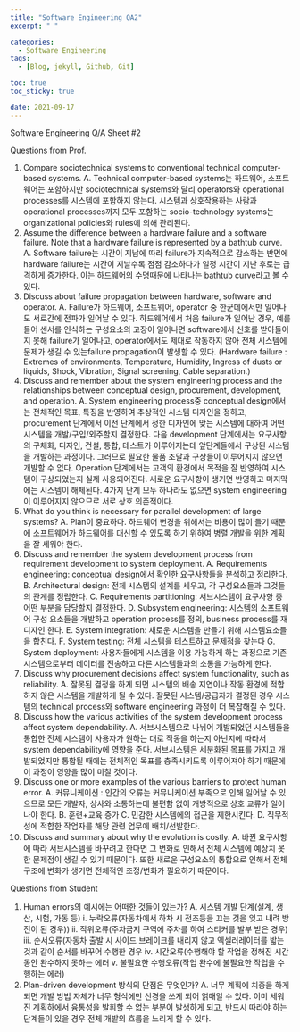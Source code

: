 ```yaml
---
title: "Software Engineering QA2"
excerpt: " "

categories:
  - Software Engineering
tags:
  - [Blog, jekyll, Github, Git]

toc: true
toc_sticky: true

date: 2021-09-17
---
```


Software Engineering Q/A Sheet #2

Questions from Prof.

1. Compare sociotechnical systems to conventional technical computer-based systems.
   A. Technical computer-based systems는 하드웨어, 소프트웨어는 포함하지만 sociotechnical systems와 달리 operators와 operational processes를 시스템에 포함하지 않는다. 시스템과 상호작용하는 사람과 operational processes까지 모두 포함하는 socio-technology systems는 organizational policies와 rules에 의해 관리된다.
2. Assume the difference between a hardware failure and a software failure. Note that a hardware failure is represented by a bathtub curve.
   A. Software failure는 시간이 지남에 따라 failure가 지속적으로 감소하는 반면에 hardware failure는 시간이 지날수록 점점 감소하다가 일정 시간이 지난 후로는 급격하게 증가한다. 이는 하드웨어의 수명때문에 나타나는 bathtub curve라고 볼 수 있다.
3. Discuss about failure propagation between hardware, software and operator.
   A. Failure가 하드웨어, 소프트웨어, operator 중 한군데에서만 일어나도 서로간에 전파가 일어날 수 있다. 하드웨어에서 처음 failure가 일어난 경우, 예를 들어 센서를 인식하는 구성요소의 고장이 일어나면 software에서 신호를 받아들이지 못해 failure가 일어나고, operator에서도 제대로 작동하지 않아 전체 시스템에 문제가 생길 수 있는failure propagation이 발생할 수 있다.
   (Hardware failure : Extremes of environments, Temperature, Humidity, Ingress of dusts or liquids, Shock, Vibration, Signal screening, Cable separation.)
4. Discuss and remember about the system engineering process and the relationships between conceptual design, procurement, development, and operation.
   A. System engineering process중 conceptual design에서는 전체적인 목표, 특징을 반영하여 추상적인 시스템 디자인을 정하고, procurement 단계에서 이전 단계에서 정한 디자인에 맞는 시스템에 대하여 어떤 시스템을 개발/구입/외주할지 결정한다. 다음 development 단계에서는 요구사항의 구체화, 디자인, 건설, 통합, 테스트가 이루어지는데 앞단계들에서 구상된 시스템을 개발하는 과정이다. 그러므로 필요한 물품 조달과 구상들이 이루어지지 않으면 개발할 수 없다. Operation 단계에서는 고객의 환경에서 목적을 잘 반영하여 시스템이 구상되었는지 실제 사용되어진다. 새로운 요구사항이 생기면 반영하고 마지막에는 시스템이 해체된다. 4가지 단계 모두 하나라도 없으면 system engineering이 이루어지지 않으므로 서로 상호 의존적이다.
5. What do you think is necessary for parallel development of large systems?
   A. Plan이 중요하다. 하드웨어 변경을 위해서는 비용이 많이 들기 때문에 소프트웨어가 하드웨어를 대신할 수 있도록 하기 위하여 병렬 개발을 위한 계획을 잘 세워야 한다.
6. Discuss and remember the system development process from requirement development to system deployment.
   A. Requirements engineering: conceptual design에서 확인한 요구사항들을 분석하고 정리한다.
   B. Architectural design: 전체 시스템의 설계를 세우고, 각 구성요소들과 그것들의 관계를 정립한다.
   C. Requirements partitioning: 서브시스템이 요구사항 중 어떤 부분을 담당할지 결정한다.
   D. Subsystem engineering: 시스템의 소프트웨어 구성 요소들을 개발하고 operation process를 정의, business process를 재디자인 한다.
   E. System integration: 새로운 시스템을 만들기 위해 시스템요소들을 합친다.
   F. System testing: 전체 시스템을 테스트하고 문제점을 찾는다
   G. System deployment: 사용자들에게 시스템을 이용 가능하게 하는 과정으로 기존 시스템으로부터 데이터를 전송하고 다른 시스템들과의 소통을 가능하게 한다.
7. Discuss why procurement decisions affect system functionality, such as reliability.
   A. 잘못된 결정을 하게 되면 시스템의 배송 지연이나 작동 환경에 적합하지 않은 시스템을 개발하게 될 수 있다. 잘못된 시스템/공급자가 결정된 경우 시스템의 technical process와 software engineering 과정이 더 복잡해질 수 있다.
8. Discuss how the various activities of the system development process affect system dependability.
   A. 서브시스템으로 나뉘어 개발되었던 시스템들을 통합한 전체 시스템이 사용자가 원하는 대로 작동을 하는지 아닌지에 따라서 system dependability에 영향을 준다. 서브시스템은 세분화된 목표를 가지고 개발되었지만 통합될 때에는 전체적인 목표를 충족시키도록 이루어져야 하기 때문에 이 과정이 영향을 많이 미칠 것이다.
9. Discuss one or more examples of the various barriers to protect human error.
   A. 커뮤니케이션 : 인간의 오류는 커뮤니케이션 부족으로 인해 일어날 수 있으므로 모든 개발자, 상사와 소통하는데 불편함 없이 개방적으로 상호 교류가 일어나야 한다.
   B. 훈련+교육 증가
   C. 민감한 시스템에의 접근을 제한시킨다.
   D. 직무적성에 적합한 작업자를 해당 관련 업무에 배치/선발한다.
10. Discuss and summary about why the evolution is costly.
    A. 바뀐 요구사항에 따라 서브시스템을 바꾸려고 한다면 그 변화로 인해서 전체 시스템에 예상치 못한 문제점이 생길 수 있기 때문이다. 또한 새로운 구성요소의 통합으로 인해서 전체 구조에 변화가 생기면 전체적인 조정/변화가 필요하기 때문이다.

Questions from Student

1. Human errors의 예시에는 어떠한 것들이 있는가?
   A. 시스템 개발 단계(설계, 생산, 시험, 가동 등)
   i. 누락오류(자동차에서 하차 시 전조등을 끄는 것을 잊고 내려 방전이 된 경우))
   ii. 작위오류(주차금지 구역에 주차를 하여 스티커를 발부 받은 경우)
   iii. 순서오류(자동차 출발 시 사이드 브레이크를 내리지 않고 엑셀러레이터를 밟는 것과 같이 순서를 바꾸어 수행한 경우
   iv. 시간오류(수행해야 할 작업을 정해진 시간동안 완수하지 못하는 에러
   v. 불필요한 수행오류(작업 완수에 불필요한 작업을 수행하는 에러)
2. Plan-driven development 방식의 단점은 무엇인가?
   A. 너무 계획에 치중을 하게 되면 개발 방법 자체가 너무 형식에만 신경을 쓰게 되어 얽매일 수 있다. 이미 세워진 계획하에서 융통성을 발휘할 수 없는 부분이 발생하게 되고, 반드시 따라야 하는 단계들이 있을 경우 전체 개발의 흐름을 느리게 할 수 있다.
